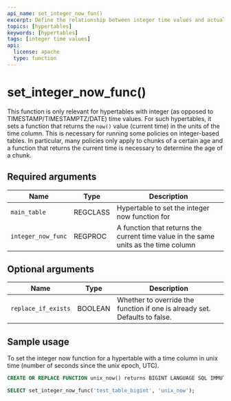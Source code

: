 ```yaml
---
api_name: set_integer_now_fun()
excerpt: Define the relationship between integer time values and actual time
topics: [hypertables]
keywords: [hypertables]
tags: [integer time values]
api:
  license: apache
  type: function
---
```


# set_integer_now_func()

This function is only relevant for hypertables with integer (as opposed to
TIMESTAMP/TIMESTAMPTZ/DATE) time values. For such hypertables, it sets a
function that returns the `now()` value (current time) in the units of the time
column. This is necessary for running some policies on integer-based tables.
In particular, many policies only apply to chunks of a certain age and a
function that returns the current time is necessary to determine the age of a
chunk.

## Required arguments

|Name|Type|Description|
|-|-|-|
|`main_table`|REGCLASS|Hypertable to set the integer now function for|
|`integer_now_func`|REGPROC|A function that returns the current time value in the same units as the time column|

## Optional arguments

|Name|Type|Description|
|-|-|-|
|`replace_if_exists`|BOOLEAN|Whether to override the function if one is already set. Defaults to false.|

## Sample usage

To set the integer now function for a hypertable with a time column in unix
time (number of seconds since the unix epoch, UTC).

```sql
CREATE OR REPLACE FUNCTION unix_now() returns BIGINT LANGUAGE SQL IMMUTABLE as $$ SELECT extract(epoch from now())::BIGINT $$;

SELECT set_integer_now_func('test_table_bigint', 'unix_now');
```
